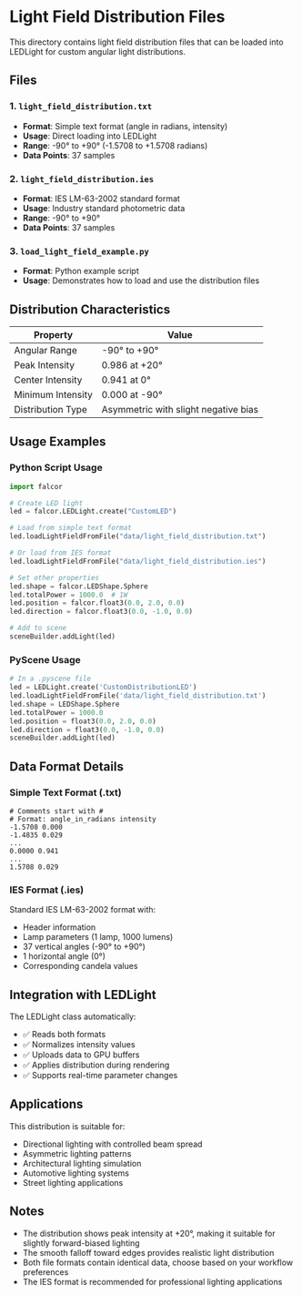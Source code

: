 # Light Field Distribution Files

This directory contains light field distribution files that can be loaded into LEDLight for custom angular light distributions.

## Files

### 1. `light_field_distribution.txt`
- **Format**: Simple text format (angle in radians, intensity)
- **Usage**: Direct loading into LEDLight
- **Range**: -90° to +90° (-1.5708 to +1.5708 radians)
- **Data Points**: 37 samples

### 2. `light_field_distribution.ies`
- **Format**: IES LM-63-2002 standard format
- **Usage**: Industry standard photometric data
- **Range**: -90° to +90°
- **Data Points**: 37 samples

### 3. `load_light_field_example.py`
- **Format**: Python example script
- **Usage**: Demonstrates how to load and use the distribution files

## Distribution Characteristics

| Property | Value |
|----------|-------|
| Angular Range | -90° to +90° |
| Peak Intensity | 0.986 at +20° |
| Center Intensity | 0.941 at 0° |
| Minimum Intensity | 0.000 at -90° |
| Distribution Type | Asymmetric with slight negative bias |

## Usage Examples

### Python Script Usage
```python
import falcor

# Create LED light
led = falcor.LEDLight.create("CustomLED")

# Load from simple text format
led.loadLightFieldFromFile("data/light_field_distribution.txt")

# Or load from IES format
led.loadLightFieldFromFile("data/light_field_distribution.ies")

# Set other properties
led.shape = falcor.LEDShape.Sphere
led.totalPower = 1000.0  # 1W
led.position = falcor.float3(0.0, 2.0, 0.0)
led.direction = falcor.float3(0.0, -1.0, 0.0)

# Add to scene
sceneBuilder.addLight(led)
```

### PyScene Usage
```python
# In a .pyscene file
led = LEDLight.create('CustomDistributionLED')
led.loadLightFieldFromFile('data/light_field_distribution.txt')
led.shape = LEDShape.Sphere
led.totalPower = 1000.0
led.position = float3(0.0, 2.0, 0.0)
led.direction = float3(0.0, -1.0, 0.0)
sceneBuilder.addLight(led)
```

## Data Format Details

### Simple Text Format (.txt)
```
# Comments start with #
# Format: angle_in_radians intensity
-1.5708 0.000
-1.4835 0.029
...
0.0000 0.941
...
1.5708 0.029
```

### IES Format (.ies)
Standard IES LM-63-2002 format with:
- Header information
- Lamp parameters (1 lamp, 1000 lumens)
- 37 vertical angles (-90° to +90°)
- 1 horizontal angle (0°)
- Corresponding candela values

## Integration with LEDLight

The LEDLight class automatically:
- ✅ Reads both formats
- ✅ Normalizes intensity values
- ✅ Uploads data to GPU buffers
- ✅ Applies distribution during rendering
- ✅ Supports real-time parameter changes

## Applications

This distribution is suitable for:
- Directional lighting with controlled beam spread
- Asymmetric lighting patterns
- Architectural lighting simulation
- Automotive lighting systems
- Street lighting applications

## Notes

- The distribution shows peak intensity at +20°, making it suitable for slightly forward-biased lighting
- The smooth falloff toward edges provides realistic light distribution
- Both file formats contain identical data, choose based on your workflow preferences
- The IES format is recommended for professional lighting applications
